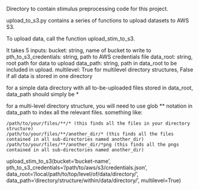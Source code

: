 Directory to contain stimulus preprocessing code for this project.

upload_to_s3.py contains a series of functions to upload datasets to AWS S3. 

To upload data, call the function upload_stim_to_s3. 

It takes 5 inputs:
    bucket: string, name of bucket to write to
    pth_to_s3_credentials: string, path to AWS credentials file
    data_root: string, root path for data to upload
    data_path: string, path in data_root to be included in upload.
    multilevel: True for multilevel directory structures, False if all data is stored in one directory
    
for a simple data directory with all to-be-uploaded files stored in data_root, data_path should simply be *
    
for a multi-level directory structure, you will need to use glob ** notation in data_path to index all the relevant files. something like:

    /path/to/your/files/**/* (this finds all the files in your directory structure)
    /path/to/your/files/**/another_dir/* (this finds all the files contained in all sub-directories named another_dir)
    /path/to/your/files/**/another_dir/*png (this finds all the pngs contained in all sub-directories named another_dir)

upload_stim_to_s3(bucket=‘bucket-name’,
                  pth_to_s3_credentials=‘/path/to/aws/s3/credentials.json’,
                  data_root=‘/local/path/to/top/level/of/data/directory/’,
                  data_path=‘directory/structure/within/data/directory/’,
                  multilevel=True)